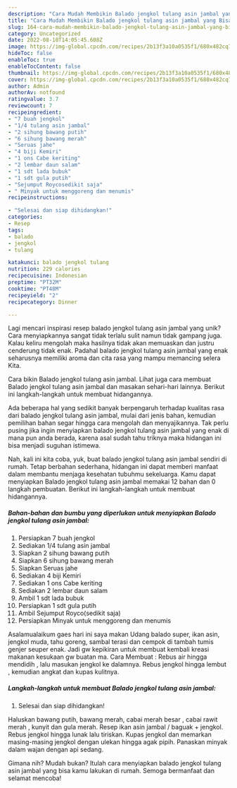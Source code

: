 ```yaml
---
description: "Cara Mudah Membikin Balado jengkol tulang asin jambal yang Bisa Manjain Lidah"
title: "Cara Mudah Membikin Balado jengkol tulang asin jambal yang Bisa Manjain Lidah"
slug: 164-cara-mudah-membikin-balado-jengkol-tulang-asin-jambal-yang-bisa-manjain-lidah
category: Uncategorized
date: 2022-08-10T14:05:45.608Z
image: https://img-global.cpcdn.com/recipes/2b13f3a10a0535f1/680x482cq70/balado-jengkol-tulang-asin-jambal-foto-resep-utama.jpg
hideToc: false
enableToc: true
enableTocContent: false
thumbnail: https://img-global.cpcdn.com/recipes/2b13f3a10a0535f1/680x482cq70/balado-jengkol-tulang-asin-jambal-foto-resep-utama.jpg
cover: https://img-global.cpcdn.com/recipes/2b13f3a10a0535f1/680x482cq70/balado-jengkol-tulang-asin-jambal-foto-resep-utama.jpg
author: Admin
authorAv: notfound
ratingvalue: 3.7
reviewcount: 7
recipeingredient:
- "7 buah jengkol"
- "1/4 tulang asin jambal"
- "2 sihung bawang putih"
- "6 sihung bawang merah"
- "Seruas jahe"
- "4 biji Kemiri"
- "1 ons Cabe keriting"
- "2 lembar daun salam"
- "1 sdt lada bubuk"
- "1 sdt gula putih"
- "Sejumput Roycosedikit saja"
- " Minyak untuk menggoreng dan menumis"
recipeinstructions:

- "Selesai dan siap dihidangkan!"
categories:
- Resep
tags:
- balado
- jengkol
- tulang

katakunci: balado jengkol tulang 
nutrition: 229 calories
recipecuisine: Indonesian
preptime: "PT32M"
cooktime: "PT48M"
recipeyield: "2"
recipecategory: Dinner

---
```





Lagi mencari inspirasi resep balado jengkol tulang asin jambal yang unik? Cara menyiapkannya sangat tidak terlalu sulit namun tidak gampang juga. Kalau keliru mengolah maka hasilnya tidak akan memuaskan dan justru cenderung tidak enak. Padahal balado jengkol tulang asin jambal yang enak seharusnya memiliki aroma dan cita rasa yang mampu memancing selera Kita.





Cara bikin Balado jengkol tulang asin jambal. Lihat juga cara membuat Balado jengkol tulang asin jambal dan masakan sehari-hari lainnya. Berikut ini langkah-langkah untuk membuat hidangannya.

Ada beberapa hal yang sedikit banyak berpengaruh terhadap kualitas rasa dari balado jengkol tulang asin jambal, mulai dari jenis bahan, kemudian pemilihan bahan segar hingga cara mengolah dan menyajikannya. Tak perlu pusing jika ingin menyiapkan balado jengkol tulang asin jambal yang enak di mana pun anda berada, karena asal sudah tahu triknya maka hidangan ini bisa menjadi suguhan istimewa.






Nah, kali ini kita coba, yuk, buat balado jengkol tulang asin jambal sendiri di rumah. Tetap berbahan sederhana, hidangan ini dapat memberi manfaat dalam membantu menjaga kesehatan tubuhmu sekeluarga. Kamu dapat menyiapkan Balado jengkol tulang asin jambal memakai 12 bahan dan 0 langkah pembuatan. Berikut ini langkah-langkah untuk membuat hidangannya.

<!--inarticleads1-->

##### Bahan-bahan dan bumbu yang diperlukan untuk menyiapkan Balado jengkol tulang asin jambal:

1. Persiapkan 7 buah jengkol
1. Sediakan 1/4 tulang asin jambal
1. Siapkan 2 sihung bawang putih
1. Siapkan 6 sihung bawang merah
1. Siapkan Seruas jahe
1. Sediakan 4 biji Kemiri
1. Sediakan 1 ons Cabe keriting
1. Sediakan 2 lembar daun salam
1. Ambil 1 sdt lada bubuk
1. Persiapkan 1 sdt gula putih
1. Ambil Sejumput Royco(sedikit saja)
1. Persiapkan  Minyak untuk menggoreng dan menumis


Asalamualaikum gaes hari ini saya makan Udang balado super, ikan asin, jengkol muda, tahu goreng, sambal terasi dan cempok di tambah tumis genjer seuper enak. Jadi gw kepikiran untuk membuat kembali kreasi makanan kesukaan gw buatan ma. Cara Membuat : Rebus air hingga mendidih , lalu masukan jengkol ke dalamnya. Rebus jengkol hingga lembut , kemudian angkat dan kupas kulitnya. 

<!--inarticleads2-->

##### Langkah-langkah untuk membuat Balado jengkol tulang asin jambal:


1. Selesai dan siap dihidangkan!

Haluskan bawang putih, bawang merah, cabai merah besar , cabai rawit merah , kunyit dan gula merah. Resep ikan asin jambal / baguak + jengkol. Rebus jengkol hingga lunak lalu tiriskan. Kupas jengkol dan memarkan masing-masing jengkol dengan ulekan hingga agak pipih. Panaskan minyak dalam wajan dengan api sedang. 

Gimana nih? Mudah bukan? Itulah cara menyiapkan balado jengkol tulang asin jambal yang bisa kamu lakukan di rumah. Semoga bermanfaat dan selamat mencoba!
